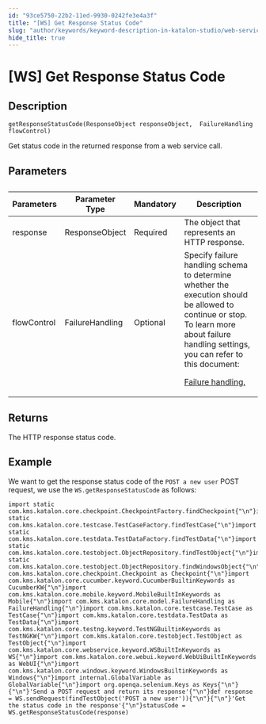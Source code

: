 ```yaml
---
id: "93ce5750-22b2-11ed-9930-0242fe3e4a3f"
title: "[WS] Get Response Status Code"
slug: "author/keywords/keyword-description-in-katalon-studio/web-service-keywords/ws-get-response-status-code"
hide_title: true
---
```


# <a id="concept-5780" class="anchor_top_offset"/><a id="ariaid-title1" class="anchor_top_offset"/>[WS] Get Response Status Code


## Description

<p xmlns="http://www.w3.org/1999/xhtml" className="p"><code className="ph codeph">getResponseStatusCode(ResponseObject responseObject,  FailureHandling flowControl)</code></p> 
<p xmlns="http://www.w3.org/1999/xhtml" className="p">Get status code in the returned  response  from a web service call.</p> 

## Parameters

<div xmlns="http://www.w3.org/1999/xhtml" className="p"><table className="table"><caption /><colgroup><col style={{width: '25%'}} /><col style={{width: '25%'}} /><col style={{width: '25%'}} /><col style={{width: '25%'}} /></colgroup><thead className="thead"><tr className><th className="entry anchor_top_offset" id="concept-5780__entry__1">Parameters</th><th className="entry anchor_top_offset" id="concept-5780__entry__2">Parameter Type</th><th className="entry anchor_top_offset" id="concept-5780__entry__3">Mandatory</th><th className="entry anchor_top_offset" id="concept-5780__entry__4">Description</th></tr></thead><tbody className="tbody"><tr className><td className="entry" headers="concept-5780__entry__1 concept-5780__entry__2 concept-5780__entry__3 concept-5780__entry__4 ">response</td><td className="entry" headers="concept-5780__entry__1 concept-5780__entry__2 concept-5780__entry__3 concept-5780__entry__4 ">ResponseObject</td><td className="entry" headers="concept-5780__entry__1 concept-5780__entry__2 concept-5780__entry__3 concept-5780__entry__4 ">	Required</td><td className="entry" headers="concept-5780__entry__1 concept-5780__entry__2 concept-5780__entry__3 concept-5780__entry__4 ">The object that represents an HTTP response.</td></tr><tr className><td className="entry" headers="concept-5780__entry__1 concept-5780__entry__2 concept-5780__entry__3 concept-5780__entry__4 ">flowControl</td><td className="entry" headers="concept-5780__entry__1 concept-5780__entry__2 concept-5780__entry__3 concept-5780__entry__4 ">FailureHandling</td><td className="entry" headers="concept-5780__entry__1 concept-5780__entry__2 concept-5780__entry__3 concept-5780__entry__4 ">Optional</td><td className="entry" headers="concept-5780__entry__1 concept-5780__entry__2 concept-5780__entry__3 concept-5780__entry__4 ">Specify failure handling schema to determine whether the execution should be allowed to continue or stop. To learn more about failure handling settings, you can refer to this document: <p className="p"><a className="xref" href="/docs/maintain/configure-failure-handling-settings-in-katalon-studio">Failure handling.</a></p></td></tr></tbody></table></div>

## Returns

<p xmlns="http://www.w3.org/1999/xhtml" className="p">The HTTP response status code.</p> 

## Example

<p xmlns="http://www.w3.org/1999/xhtml" className="p">We want to get the response status code of the <code className="ph codeph">POST a new user</code> POST request, we use the <code className="ph codeph">WS.getResponseStatusCode</code> as follows:</p> 
<div xmlns="http://www.w3.org/1999/xhtml" className="p"><pre className="pre codeblock"><code>import static com.kms.katalon.core.checkpoint.CheckpointFactory.findCheckpoint{"\n"}import static com.kms.katalon.core.testcase.TestCaseFactory.findTestCase{"\n"}import static com.kms.katalon.core.testdata.TestDataFactory.findTestData{"\n"}import static com.kms.katalon.core.testobject.ObjectRepository.findTestObject{"\n"}import static com.kms.katalon.core.testobject.ObjectRepository.findWindowsObject{"\n"}import com.kms.katalon.core.checkpoint.Checkpoint as Checkpoint{"\n"}import com.kms.katalon.core.cucumber.keyword.CucumberBuiltinKeywords as CucumberKW{"\n"}import com.kms.katalon.core.mobile.keyword.MobileBuiltInKeywords as Mobile{"\n"}import com.kms.katalon.core.model.FailureHandling as FailureHandling{"\n"}import com.kms.katalon.core.testcase.TestCase as TestCase{"\n"}import com.kms.katalon.core.testdata.TestData as TestData{"\n"}import com.kms.katalon.core.testng.keyword.TestNGBuiltinKeywords as TestNGKW{"\n"}import com.kms.katalon.core.testobject.TestObject as TestObject{"\n"}import com.kms.katalon.core.webservice.keyword.WSBuiltInKeywords as WS{"\n"}import com.kms.katalon.core.webui.keyword.WebUiBuiltInKeywords as WebUI{"\n"}import com.kms.katalon.core.windows.keyword.WindowsBuiltinKeywords as Windows{"\n"}import internal.GlobalVariable as GlobalVariable{"\n"}import org.openqa.selenium.Keys as Keys{"\n"}{"\n"}'Send a POST request and return its response'{"\n"}def response = WS.sendRequest(findTestObject('POST a new user')){"\n"}{"\n"}'Get the status code in the response'{"\n"}statusCode = WS.getResponseStatusCode(response)</code></pre></div>
